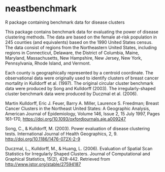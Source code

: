 # neastbenchmark
R package containing benchmark data for disease clusters

This package contains benchmark data for evaluating the power of disease clustering methods.  The data are based on the female at-risk population in 245 counties (and equivalents) based on the 1990 United States census.  The data consist of regions from the Northeastern United States, including regions in Connecticut, Delaware, the District of Columbia, Maine, Maryland, Massachusetts, New Hampshire, New Jersey, New York, Pennsylvania, Rhode Island, and Vermont.

Each county is geographically represented by a centroid coordinate.  The observational data were originally used to identify clusters of breast cancer mortality in Kulldorff et al. (1997).  The original circular cluster benchmark data were produced by Song and Kulldorff (2003).  The irregularly-shaped cluster benchmark data were produced by Duczmal et al. (2006).  

Martin Kulldorff, Eric J. Feuer, Barry A. Miller, Laurence S. Freedman; Breast Cancer Clusters in the Northeast United States: A Geographic Analysis, American Journal of Epidemiology, Volume 146, Issue 2, 15 July 1997, Pages 161–170, https://doi.org/10.1093/oxfordjournals.aje.a009247

Song, C., & Kulldorff, M. (2003). Power evaluation of disease clustering tests. International Journal of Health Geographics, 2, 9. http://doi.org/10.1186/1476-072X-2-9

Duczmal, L., Kulldorff, M., & Huang, L. (2006). Evaluation of Spatial Scan Statistics for Irregularly Shaped Clusters. Journal of Computational and Graphical Statistics, 15(2), 428-442. Retrieved from http://www.jstor.org/stable/27594187

